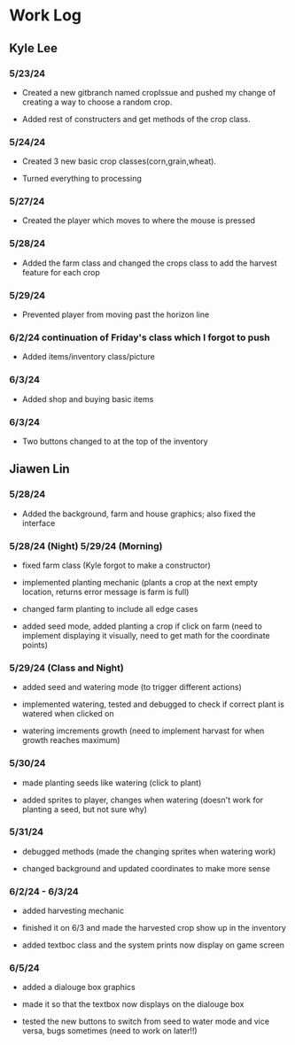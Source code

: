 # Work Log

## Kyle Lee

### 5/23/24

- Created a new gitbranch named cropIssue and pushed my change of creating a way to choose a random crop. 

- Added rest of constructers and get methods of the crop class.


### 5/24/24

- Created 3 new basic crop classes(corn,grain,wheat).

- Turned everything to processing

### 5/27/24
- Created the player which moves to where the mouse is pressed

### 5/28/24
- Added the farm class and changed the crops class to add the harvest feature for each crop

### 5/29/24
- Prevented player from moving past the horizon line

### 6/2/24 continuation of Friday's class which I forgot to push
- Added items/inventory class/picture

### 6/3/24
- Added shop and buying basic items

### 6/3/24
- Two buttons changed to at the top of the inventory

## Jiawen Lin

### 5/28/24

- Added the background, farm and house graphics; also fixed the interface

### 5/28/24 (Night) 5/29/24 (Morning)

- fixed farm class (Kyle forgot to make a constructor)

- implemented planting mechanic (plants a crop at the next empty location, returns error message is farm is full)

- changed farm planting to include all edge cases

- added seed mode, added planting a crop if click on farm (need to implement displaying it visually, need to get math for the coordinate points)

### 5/29/24 (Class and Night)

- added seed and watering mode (to trigger different actions)

- implemented watering, tested and debugged to check if correct plant is watered when clicked on

- watering imcrements growth (need to implement harvast for when growth reaches maximum)

### 5/30/24

- made planting seeds like watering (click to plant)

- added sprites to player, changes when watering (doesn't work for planting a seed, but not sure why)

### 5/31/24

- debugged methods (made the changing sprites when watering work)

- changed background and updated coordinates to make more sense

### 6/2/24 - 6/3/24

- added harvesting mechanic

- finished it on 6/3 and made the harvested crop show up in the inventory

- added textboc class and the system prints now display on game screen

### 6/5/24

- added a dialouge box graphics

- made it so that the textbox now displays on the dialouge box

- tested the new buttons to switch from seed to water mode and vice versa, bugs sometimes (need to work on later!!)
